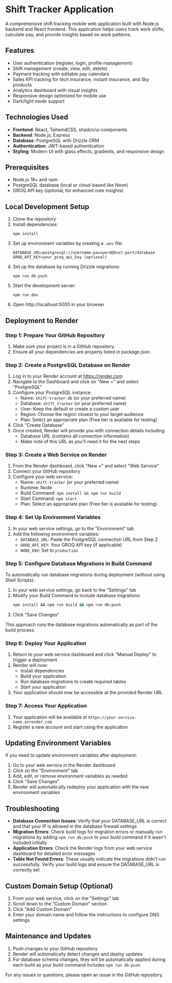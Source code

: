 # Shift Tracker Application

A comprehensive shift tracking mobile web application built with Node.js backend and React frontend. This application helps users track work shifts, calculate pay, and provide insights based on work patterns.

## Features

- User authentication (register, login, profile management)
- Shift management (create, view, edit, delete)
- Payment tracking with editable pay calendars
- Sales KPI tracking for tech insurance, instant insurance, and Sky products
- Analytics dashboard with visual insights
- Responsive design optimized for mobile use
- Dark/light mode support

## Technologies Used

- **Frontend**: React, TailwindCSS, shadcn/ui components
- **Backend**: Node.js, Express
- **Database**: PostgreSQL with Drizzle ORM
- **Authentication**: JWT-based authentication
- **Styling**: Modern UI with glass effects, gradients, and responsive design

## Prerequisites

- Node.js 18+ and npm
- PostgreSQL database (local or cloud-based like Neon)
- GROQ API key (optional, for enhanced note insights)

## Local Development Setup

1. Clone the repository
2. Install dependencies:
   ```
   npm install
   ```
3. Set up environment variables by creating a `.env` file:
   ```
   DATABASE_URL=postgresql://username:password@host:port/database
   GROQ_API_KEY=your_groq_api_key (optional)
   ```
4. Set up the database by running Drizzle migrations:
   ```
   npm run db:push
   ```
5. Start the development server:
   ```
   npm run dev
   ```
6. Open http://localhost:5000 in your browser

## Deployment to Render

### Step 1: Prepare Your GitHub Repository

1. Make sure your project is in a GitHub repository.
2. Ensure all your dependencies are properly listed in package.json.

### Step 2: Create a PostgreSQL Database on Render

1. Log in to your Render account at https://render.com
2. Navigate to the Dashboard and click on "New +" and select "PostgreSQL"
3. Configure your PostgreSQL instance:
   - Name: `shift-tracker-db` (or your preferred name)
   - Database: `shift_tracker` (or your preferred name)
   - User: Keep the default or create a custom user
   - Region: Choose the region closest to your target audience
   - Plan: Select an appropriate plan (Free tier is available for testing)
4. Click "Create Database"
5. Once created, Render will provide you with connection details including:
   - Database URL (contains all connection information)
   - Make note of this URL as you'll need it for the next steps

### Step 3: Create a Web Service on Render

1. From the Render dashboard, click "New +" and select "Web Service"
2. Connect your GitHub repository
3. Configure your web service:
   - Name: `shift-tracker` (or your preferred name)
   - Runtime: Node
   - Build Command: `npm install && npm run build`
   - Start Command: `npm start`
   - Plan: Select an appropriate plan (Free tier is available for testing)

### Step 4: Set Up Environment Variables

1. In your web service settings, go to the "Environment" tab
2. Add the following environment variables:
   - `DATABASE_URL`: Paste the PostgreSQL connection URL from Step 2
   - `GROQ_API_KEY`: Your GROQ API key (if applicable)
   - `NODE_ENV`: Set to `production`

### Step 5: Configure Database Migrations in Build Command

To automatically run database migrations during deployment (without using Shell Scripts):

1. In your web service settings, go back to the "Settings" tab
2. Modify your Build Command to include database migrations:
   ```bash
   npm install && npm run build && npm run db:push
   ```
3. Click "Save Changes"

This approach runs the database migrations automatically as part of the build process.

### Step 6: Deploy Your Application

1. Return to your web service dashboard and click "Manual Deploy" to trigger a deployment
2. Render will now:
   - Install dependencies
   - Build your application
   - Run database migrations to create required tables
   - Start your application
3. Your application should now be accessible at the provided Render URL

### Step 7: Access Your Application

1. Your application will be available at `https://your-service-name.onrender.com`
2. Register a new account and start using the application

## Updating Environment Variables

If you need to update environment variables after deployment:

1. Go to your web service in the Render dashboard
2. Click on the "Environment" tab
3. Add, edit, or remove environment variables as needed
4. Click "Save Changes"
5. Render will automatically redeploy your application with the new environment variables

## Troubleshooting

- **Database Connection Issues**: Verify that your DATABASE_URL is correct and that your IP is allowed in the database firewall settings
- **Migration Errors**: Check build logs for migration errors or manually run migrations by adding `npm run db:push` to your build command if it wasn't included initially
- **Application Errors**: Check the Render logs from your web service dashboard for detailed error messages
- **Table Not Found Errors**: These usually indicate the migrations didn't run successfully. Verify your build logs and ensure the DATABASE_URL is correctly set

## Custom Domain Setup (Optional)

1. From your web service, click on the "Settings" tab
2. Scroll down to the "Custom Domain" section
3. Click "Add Custom Domain"
4. Enter your domain name and follow the instructions to configure DNS settings

## Maintenance and Updates

1. Push changes to your GitHub repository
2. Render will automatically detect changes and deploy updates
3. For database schema changes, they will be automatically applied during each build as your build command includes `npm run db:push`

For any issues or questions, please open an issue in the GitHub repository.
